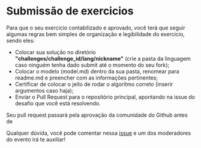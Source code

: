 # Submissão de exercicios

Para que o seu exercicio contabilizado e aprovado, você terá que seguir algumas regras bem simples de organização e legibilidade do exercicio, sendo eles: 

- Colocar sua solução no diretório **"challenges/challenge_id/lang/nickname"** (crie a pasta da linguagem caso ninguém tenha dado submit até o momento do seu fork);
- Colocar o modelo (model.md) dentro da sua pasta, renomear para readme.md e preencher com as informações pertinentes;
- Certificar de colocar o jeito de rodar o algoritmo correto (inserir argumentos caso haja);
- Enviar o Pull Request para o repositório principal, apontando na issue do desafio que você está resolvendo.

Seu pull request passará pela aprovação da comunidade do Github antes de 

Qualquer dúvida, você pode comentar nessa [issue](https://nsei.com) e um dos moderadores do evento irá te auxiliar!